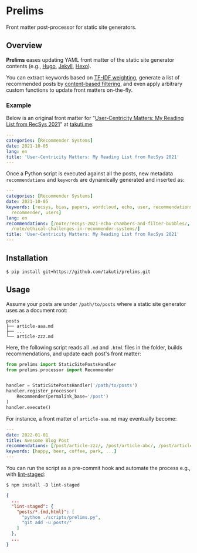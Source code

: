 Prelims
===

Front matter post-processor for static site generators.

## Overview

**Prelims** eases updating YAML front matter of the static site generator contents (e.g., [Hugo](https://gohugo.io/content-management/front-matter/), [Jekyll](https://jekyllrb.com/docs/front-matter/), [Hexo](https://hexo.io/docs/front-matter.html)).

You can extract keywords based on [TF-IDF weighting](https://en.wikipedia.org/wiki/Tf%E2%80%93idf), generate a list of recommended posts by [content-based filtering](https://en.wikipedia.org/wiki/Recommender_system#Content-based_filtering), and even apply arbitrary custom functions to update front matters on-the-fly.

### Example

Below is an original front matter for "[User-Centricity Matters: My Reading List from RecSys 2021](https://takuti.me/note/recsys-2021/)" at [takuti.me](https://takuti.me/):

```yaml
---
categories: [Recommender Systems]
date: 2021-10-05
lang: en
title: 'User-Centricity Matters: My Reading List from RecSys 2021'
---
```

Once a Python script is executed against all the posts, new metadata `recommendations` and `keywords` are dynamically generated and inserted as:

```yaml
---
categories: [Recommender Systems]
date: 2021-10-05
keywords: [recsys, bias, papers, wordcloud, echo, user, recommendations, metrics,
  recommender, users]
lang: en
recommendations: [/note/recsys-2021-echo-chambers-and-filter-bubbles/, /note/recsys-wordcloud/,
  /note/ethical-challenges-in-recommender-systems/]
title: 'User-Centricity Matters: My Reading List from RecSys 2021'
---
```

## Installation

```
$ pip install git+https://github.com/takuti/prelims.git
```

## Usage

Assume your posts are under `/path/to/posts` where a static site generator uses as a document root:

```
posts
├── article-aaa.md
├── ...
└── article-zzz.md
```

Here, the following script reads all `.md` and `.html` files in the folder, builds recommendations, and update each post's front matter:

```py
from prelims import StaticSitePostsHandler
from prelims.processor import Recommender


handler = StaticSitePostsHandler('/path/to/posts')
handler.register_processor(
	Recommender(permalink_base='/post')
)
handler.execute()
```

For instance, a front matter of `article-aaa.md` may eventually become:

```yaml
---
date: 2022-01-01
title: Awesome Blog Post
recommendations: [/post/article-zzz/, /post/article-abc/, /post/article-xyz/]
keywords: [happy, beer, coffee, park, ...]
---
```

You can run the script as a pre-commit hook and automate the process e.g., with [lint-staged](https://github.com/okonet/lint-staged):

```
$ npm install -D lint-staged
```

```json
{
  ...
  "lint-staged": {
    "posts/*.{md,html}": [
      "python ./scripts/prelims.py",
      "git add -u posts/"
    ]
  },
  ...
}
```
